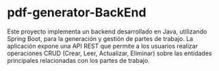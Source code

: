 # pdf-generator-BackEnd
Este proyecto implementa un backend desarrollado en Java, utilizando Spring Boot, para la generación y gestión de partes de trabajo. La aplicación expone una API REST que permite a los usuarios realizar operaciones CRUD (Crear, Leer, Actualizar, Eliminar) sobre las entidades principales relacionadas con los partes de trabajo.
